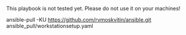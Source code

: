 This playbook is not tested yet.
Please do not use it on your machines!

ansible-pull -KU https://github.com/rvmoskvitin/ansible.git ansible_pull/workstationsetup.yaml
